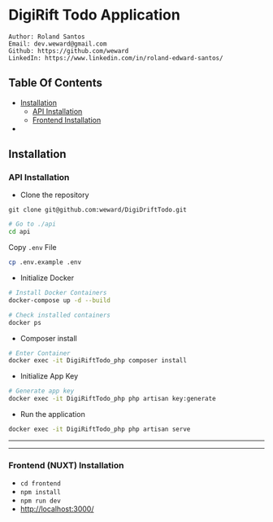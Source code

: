 # DigiRift Todo Application

```
Author: Roland Santos
Email: dev.weward@gmail.com
Github: https://github.com/weward
LinkedIn: https://www.linkedin.com/in/roland-edward-santos/
```


## Table Of Contents 

- [Installation](#installation)
    - [API Installation](#api-installation)
    - [Frontend Installation](#frontend-nuxt-installation)
- 


## Installation 

### API Installation

- Clone the repository

`git clone git@github.com:weward/DigiDriftTodo.git`

```sh
# Go to ./api
cd api

```


Copy `.env` File

```sh
cp .env.example .env
```

- Initialize Docker

```sh
# Install Docker Containers
docker-compose up -d --build

# Check installed containers
docker ps 
```

- Composer install 

```sh
# Enter Container
docker exec -it DigiRiftTodo_php composer install
```

- Initialize App Key

```sh
# Generate app key 
docker exec -it DigiRiftTodo_php php artisan key:generate 
```

- Run the application

```sh
docker exec -it DigiRiftTodo_php php artisan serve
```




---
---


### Frontend (NUXT) Installation

- `cd frontend`
- `npm install`
- `npm run dev` 
- [http://localhost:3000/](http://localhost:3000/)

